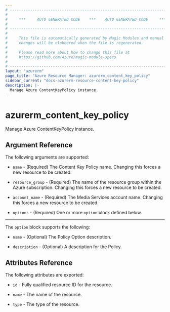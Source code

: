 ```yaml
---
# ----------------------------------------------------------------------------
#
#     ***     AUTO GENERATED CODE    ***    AUTO GENERATED CODE     ***
#
# ----------------------------------------------------------------------------
#
#     This file is automatically generated by Magic Modules and manual
#     changes will be clobbered when the file is regenerated.
#
#     Please read more about how to change this file at
#     https://github.com/Azure/magic-module-specs
#
# ----------------------------------------------------------------------------
layout: "azurerm"
page_title: "Azure Resource Manager: azurerm_content_key_policy"
sidebar_current: "docs-azurerm-resource-content-key-policy"
description: |-
  Manage Azure ContentKeyPolicy instance.
---
```


# azurerm_content_key_policy

Manage Azure ContentKeyPolicy instance.


## Argument Reference

The following arguments are supported:

* `name` - (Required) The Content Key Policy name. Changing this forces a new resource to be created.

* `resource_group` - (Required) The name of the resource group within the Azure subscription. Changing this forces a new resource to be created.

* `account_name` - (Required) The Media Services account name. Changing this forces a new resource to be created.

* `options` - (Required) One or more `option` block defined below.

---

The `option` block supports the following:

* `name` - (Optional) The Policy Option description.

* `description` - (Optional) A description for the Policy.

## Attributes Reference

The following attributes are exported:

* `id` - Fully qualified resource ID for the resource.

* `name` - The name of the resource.

* `type` - The type of the resource.

